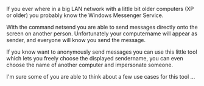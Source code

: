 If you ever where in a big LAN network with a little bit older computers (XP or older) you probably know the Windows Messenger Service.

With the command netsend you are able to send messages directly onto the screen on another person. Unfortunately your computername will appear as sender, and everyone will know you send the message.

If you know want to anonymously send messages you can use this little tool which lets you freely choose the displayed sendername, you can even choose the name of another computer and impersonate someone.

I'm sure some of you are able to think about a few use cases for this tool ...